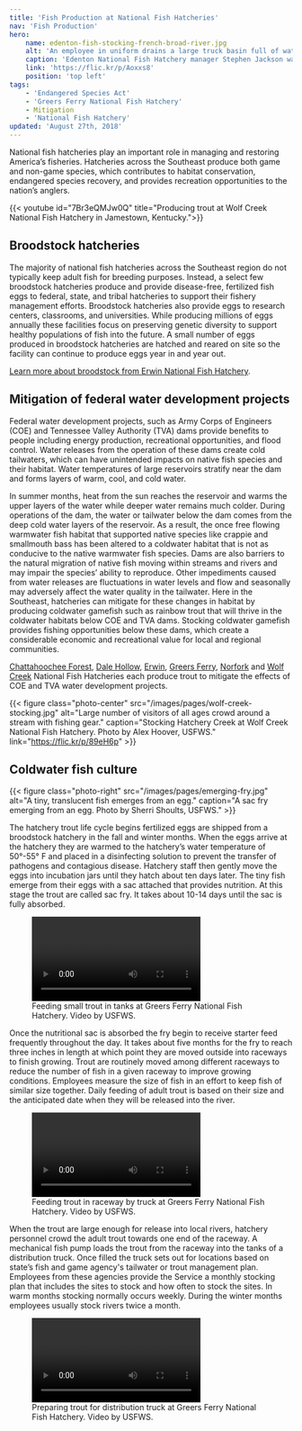```yaml
---
title: 'Fish Production at National Fish Hatcheries'
nav: 'Fish Production'
hero:
    name: edenton-fish-stocking-french-broad-river.jpg
    alt: 'An employee in uniform drains a large truck basin full of water and fish into a river.'
    caption: 'Edenton National Fish Hatchery manager Stephen Jackson watches lake sturgeon flow into the French Broad River. Photo, USFWS.'
    link: 'https://flic.kr/p/Aoxxs8'
    position: 'top left'
tags:
    - 'Endangered Species Act'
    - 'Greers Ferry National Fish Hatchery'
    - Mitigation
    - 'National Fish Hatchery'
updated: 'August 27th, 2018'
---
```


National fish hatcheries play an important role in managing and restoring America’s fisheries. Hatcheries across the Southeast produce both game and non-game species, which contributes to habitat conservation, endangered species recovery, and provides recreation opportunities to the nation’s anglers.

{{< youtube id="7Br3eQMJw0Q" title="Producing trout at Wolf Creek National Fish Hatchery in Jamestown, Kentucky.">}}

## Broodstock hatcheries

The majority of national fish hatcheries across the Southeast region do not typically keep adult fish for breeding purposes. Instead, a select few broodstock hatcheries produce and provide disease-free, fertilized fish eggs to federal, state, and tribal hatcheries to support their fishery management efforts. Broodstock hatcheries also provide eggs to research centers, classrooms, and universities. While producing millions of eggs annually these facilities focus on preserving genetic diversity to support healthy populations of fish into the future. A small number of eggs produced in broodstock hatcheries are hatched and reared on site so the facility can continue to produce eggs year in and year out.

[Learn more about broodstock from Erwin National Fish Hatchery](https://www.fws.gov/erwin/aboutus.html).

## Mitigation of federal water development projects

Federal water development projects, such as Army Corps of Engineers (COE) and Tennessee Valley Authority (TVA) dams provide benefits to people including energy production, recreational opportunities, and flood control. Water releases from the operation of these dams create cold tailwaters, which can have unintended impacts on native fish species and their habitat. Water temperatures of large reservoirs stratify near the dam and forms layers of warm, cool, and cold water.

In summer months, heat from the sun reaches the reservoir and warms the upper layers of the water while deeper water remains much colder. During operations of the dam, the water or tailwater below the dam comes from the deep cold water layers of the reservoir. As a result, the once free flowing warmwater fish habitat that supported native species like crappie and smallmouth bass has been altered to a coldwater habitat that is not as conducive to the native warmwater fish species. Dams are also barriers to the natural migration of native fish moving within streams and rivers and may impair the species’ ability to reproduce. Other impediments caused from water releases are fluctuations in water levels and flow and seasonally may adversely affect the water quality in the tailwater. Here in the Southeast, hatcheries can mitigate for these changes in habitat by producing coldwater gamefish such as rainbow trout that will thrive in the coldwater habitats below COE and TVA dams. Stocking coldwater gamefish provides fishing opportunities below these dams, which create a considerable economic and recreational value for local and regional communities.

[Chattahoochee Forest](https://www.fws.gov/chattahoocheeforest/), [Dale Hollow](https://www.fws.gov/dalehollow/), [Erwin](https://www.fws.gov/erwin/), [Greers Ferry](https://www.fws.gov/greersferry/), [Norfork](https://www.fws.gov/wolfcreek/) and [Wolf Creek](https://www.fws.gov/wolfcreek/) National Fish Hatcheries each produce trout to mitigate the effects of COE and TVA water development projects.

{{< figure class="photo-center" src="/images/pages/wolf-creek-stocking.jpg" alt="Large number of visitors of all ages crowd around a stream with fishing gear." caption="Stocking Hatchery Creek at Wolf Creek National Fish Hatchery. Photo by Alex Hoover, USFWS." link="https://flic.kr/p/89eH6p" >}}

## Coldwater fish culture

{{< figure class="photo-right" src="/images/pages/emerging-fry.jpg" alt="A tiny, translucent fish emerges from an egg." caption="A sac fry emerging from an egg. Photo by Sherri Shoults, USFWS." >}}

The hatchery trout life cycle begins fertilized eggs are shipped from a broodstock hatchery in the fall and winter months. When the eggs arrive at the hatchery they are warmed to the hatchery’s water temperature of 50°-55° F and placed in a disinfecting solution to prevent the transfer of pathogens and contagious disease. Hatchery staff then gently move the eggs into incubation jars until they hatch about ten days later. The tiny fish emerge from their eggs with a sac attached that provides nutrition. At this stage the trout are called sac fry. It takes about 10-14 days until the sac is fully absorbed.

<figure class="photo-center">
  <video src="/video/greers-ferry-hatchery-feeding-small-trout-in-tanks.mp4" controls="true" preload="metadata">
    <p>Sorry, your browser doesn't support embedded videos, but don't worry, you can <a href="/video/greers-ferry-hatchery-feeding-small-trout-in-tanks.mp4" download>download it</a> and watch it with your favorite video player!</p>
  </video>
  <figcaption>Feeding small trout in tanks at Greers Ferry National Fish Hatchery. Video by USFWS.</figcaption>
</figure>

Once the nutritional sac is absorbed the fry begin to receive starter feed frequently throughout the day. It takes about five months for the fry to reach three inches in length at which point they are moved outside into raceways to finish growing. Trout are routinely moved among different raceways to reduce the number of fish in a given raceway to improve growing conditions. Employees measure the size of fish in an effort to keep fish of similar size together. Daily feeding of adult trout is based on their size and the anticipated date when they will be released into the river.

<figure class="photo-center">
  <video src="/video/greers-ferry-hatchery-truck-feeding.mp4" controls="true" preload="metadata">
    <p>Sorry, your browser doesn't support embedded videos, but don't worry, you can <a href="/video/greers-ferry-hatchery-truck-feeding.mp4" download>download it</a> and watch it with your favorite video player!</p>
  </video>
  <figcaption>Feeding trout in raceway by truck at Greers Ferry National Fish Hatchery. Video by USFWS.</figcaption>
</figure>

When the trout are large enough for release into local rivers, hatchery personnel crowd the adult trout towards one end of the raceway. A mechanical fish pump loads the trout from the raceway into the tanks of a distribution truck. Once filled the truck sets out for locations based on state’s fish and game agency's tailwater or trout management plan. Employees from these agencies provide the Service a monthly stocking plan that includes the sites to stock and how often to stock the sites. In warm months stocking normally occurs weekly. During the winter months employees usually stock rivers twice a month.

<figure class="photo-center">
  <video src="/video/greers-ferry-hatchery-crowding-trout-for-loading.mp4" controls="true" preload="metadata">
    <p>Sorry, your browser doesn't support embedded videos, but don't worry, you can <a href="/video/greers-ferry-hatchery-crowding-trout-for-loading.mp4" download>download it</a> and watch it with your favorite video player!</p>
  </video>
  <figcaption>Preparing trout for distribution truck at Greers Ferry National Fish Hatchery. Video by USFWS.</figcaption>
</figure>
